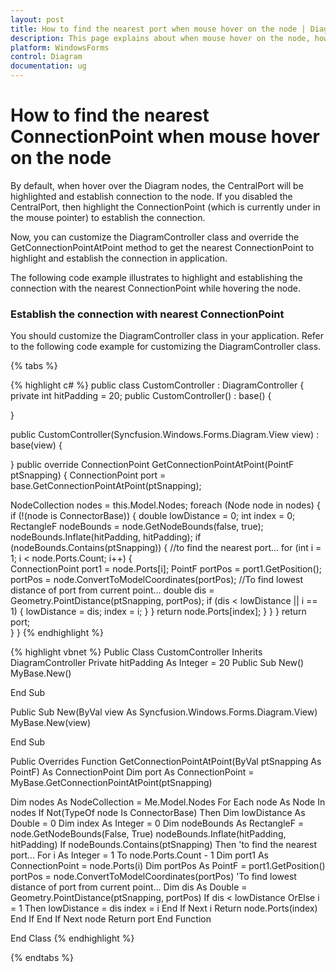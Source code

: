 ```yaml
---
layout: post
title: How to find the nearest port when mouse hover on the node | Diagram | Windows Forms | Syncfusion
description: This page explains about when mouse hover on the node, how to find the nearest port and establish the connection to the port.
platform: WindowsForms
control: Diagram
documentation: ug
---
```


# How to find the nearest ConnectionPoint when mouse hover on the node

By default, when hover over the Diagram nodes, the CentralPort will be highlighted and establish connection to the node. If you disabled the CentralPort, then highlight the ConnectionPoint (which is currently under in the mouse pointer) to establish the connection.

Now, you can customize the DiagramController class and override the GetConnectionPointAtPoint method to get the nearest ConnectionPoint to highlight and establish the connection in application. 

The following code example illustrates to highlight and establishing the connection with the nearest ConnectionPoint while hovering the node.

### Establish the connection with nearest ConnectionPoint

You should customize the DiagramController class in your application. Refer to the following code example for customizing the DiagramController class.
 
{% tabs %}

{% highlight c# %}
public class CustomController : DiagramController
{
private int hitPadding = 20;
public CustomController()
: base()
{

}

public CustomController(Syncfusion.Windows.Forms.Diagram.View view)
: base(view)
{

}
public override ConnectionPoint GetConnectionPointAtPoint(PointF ptSnapping)
{
ConnectionPoint port = base.GetConnectionPointAtPoint(ptSnapping);

NodeCollection nodes = this.Model.Nodes;
foreach (Node node in nodes)
{
if (!(node is ConnectorBase))
{
double lowDistance = 0;
int index = 0;
RectangleF nodeBounds = node.GetNodeBounds(false, true);
nodeBounds.Inflate(hitPadding, hitPadding);
if (nodeBounds.Contains(ptSnapping))
{
//to find the nearest port...
for (int i = 1; i < node.Ports.Count; i++)
{                            
ConnectionPoint port1 = node.Ports[i];
PointF portPos = port1.GetPosition();
portPos = node.ConvertToModelCoordinates(portPos);
//To find lowest distance of port from current point...
double dis = Geometry.PointDistance(ptSnapping, portPos);
if (dis < lowDistance || i == 1)
{
lowDistance = dis;
index = i;
}
}
return node.Ports[index];
}
}
}
return port;            
}
}
{% endhighlight %}

{% highlight vbnet %}
Public Class CustomController
Inherits DiagramController
Private hitPadding As Integer = 20
Public Sub New()
MyBase.New()

End Sub

Public Sub New(ByVal view As Syncfusion.Windows.Forms.Diagram.View)
MyBase.New(view)

End Sub

Public Overrides Function GetConnectionPointAtPoint(ByVal ptSnapping As PointF) As ConnectionPoint
Dim port As ConnectionPoint = MyBase.GetConnectionPointAtPoint(ptSnapping)

Dim nodes As NodeCollection = Me.Model.Nodes
For Each node As Node In nodes
If Not(TypeOf node Is ConnectorBase) Then
Dim lowDistance As Double = 0
Dim index As Integer = 0
Dim nodeBounds As RectangleF = node.GetNodeBounds(False, True)
nodeBounds.Inflate(hitPadding, hitPadding)
If nodeBounds.Contains(ptSnapping) Then
'to find the nearest port...
For i As Integer = 1 To node.Ports.Count - 1
Dim port1 As ConnectionPoint = node.Ports(i)
Dim portPos As PointF = port1.GetPosition()
portPos = node.ConvertToModelCoordinates(portPos)
'To find lowest distance of port from current point...
Dim dis As Double = Geometry.PointDistance(ptSnapping, portPos)
If dis < lowDistance OrElse i = 1 Then
lowDistance = dis
index = i
End If
Next i
Return node.Ports(index)
End If
End If
Next node
Return port
End Function

End Class
{% endhighlight %}

{% endtabs %}

